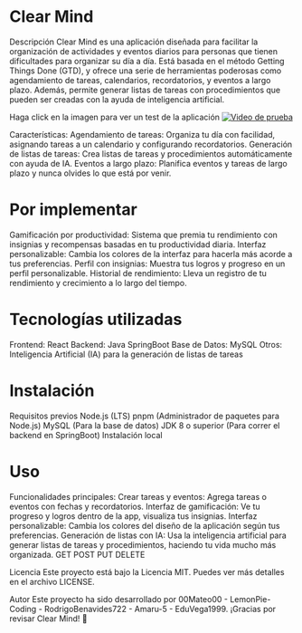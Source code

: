 # Clear Mind
Descripción
Clear Mind es una aplicación diseñada para facilitar la organización de actividades y eventos diarios para personas que tienen dificultades para organizar su día a día. Está basada en el método Getting Things Done (GTD), y ofrece una serie de herramientas poderosas como agendamiento de tareas, calendarios, recordatorios, y eventos a largo plazo. Además, permite generar listas de tareas con procedimientos que pueden ser creadas con la ayuda de inteligencia artificial.

Haga click en la imagen para ver un test de la aplicación
[![Video de prueba](https://i.vimeocdn.com/video/1026470184.jpg)](https://vimeo.com/1026470184?share=copy#t=0)

Características:
Agendamiento de tareas: Organiza tu día con facilidad, asignando tareas a un calendario y configurando recordatorios.
Generación de listas de tareas: Crea listas de tareas y procedimientos automáticamente con ayuda de IA.
Eventos a largo plazo: Planifica eventos y tareas de largo plazo y nunca olvides lo que está por venir.

# Por implementar
Gamificación por productividad: Sistema que premia tu rendimiento con insignias y recompensas basadas en tu productividad diaria.
Interfaz personalizable: Cambia los colores de la interfaz para hacerla más acorde a tus preferencias.
Perfil con insignias: Muestra tus logros y progreso en un perfil personalizable.
Historial de rendimiento: Lleva un registro de tu rendimiento y crecimiento a lo largo del tiempo.


# Tecnologías utilizadas
Frontend: React
Backend: Java SpringBoot
Base de Datos: MySQL
Otros: Inteligencia Artificial (IA) para la generación de listas de tareas

# Instalación
Requisitos previos
Node.js (LTS)
pnpm (Administrador de paquetes para Node.js)
MySQL (Para la base de datos)
JDK 8 o superior (Para correr el backend en SpringBoot)
Instalación local

# Uso
Funcionalidades principales:
Crear tareas y eventos: Agrega tareas o eventos con fechas y recordatorios.
Interfaz de gamificación: Ve tu progreso y logros dentro de la app, visualiza tus insignias.
Interfaz personalizable: Cambia los colores del diseño de la aplicación según tus preferencias.
Generación de listas con IA: Usa la inteligencia artificial para generar listas de tareas y procedimientos, haciendo tu vida mucho más organizada.
GET 
POST
PUT
DELETE

Licencia
Este proyecto está bajo la Licencia MIT. Puedes ver más detalles en el archivo LICENSE.

Autor
Este proyecto ha sido desarrollado por 00Mateo00 - LemonPie-Coding - RodrigoBenavides722 -  Amaru-5 - EduVega1999.
¡Gracias por revisar Clear Mind! 🚀
